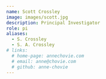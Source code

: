 ```yaml
---
name: Scott Crossley
image: images/scott.jpg
description: Principal Investigator
role: pi
aliases:
  - S. Crossley
  - S. A. Crossley
# links:
  # home-page: annechovie.com
  # email: anne@chovie.com
  # github: anne-chovie
---
```


<!-- Anne is a good dog.
She studied at the University of Good Dogs.
She likes pets, walkies, and treats. -->
